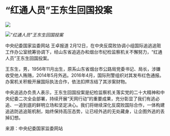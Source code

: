 # “红通人员”王东生回国投案

![](https://inews.gtimg.com/newsapp_bt/0/15668891538/1000)

![](https://inews.gtimg.com/newsapp_bt/0/15668891539/1000)_“红通人员”王东生回国投案_

中央纪委国家监委网站 王卓报道
2月12日，在中央反腐败协调小组国际追逃追赃工作办公室统筹协调下，经山东省追逃办和烟台市纪检监察机关不懈努力，“红通人员”王东生回国投案。

王东生，男，1956年11月出生，原系山东省烟台市公路局党委书记、局长，涉嫌收受他人贿赂，2014年5月外逃。2016年4月，国际刑警组织对其发布红色通报。办案机关积极开展国际执法合作，依法扣押冻结了其涉案财物。

中央追逃办负责人表示，王东生回国投案是纪检监察机关落实党的二十大精神和中央纪委二次全会部署，持续开展“天网行动”的重要成果，充分彰显了我们有逃必追、一追到底的鲜明立场和坚定决心。我们将继续深化反腐败国际合作，一体构建追逃防逃追赃机制，始终保持高压态势，让已经外逃的无处藏身，让企图外逃的丢掉幻想。

来源：中央纪委国家监委网站

